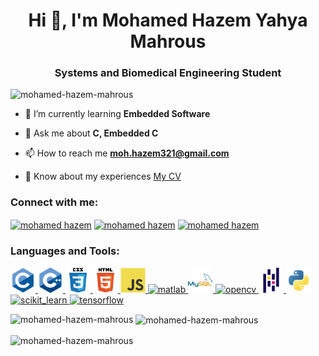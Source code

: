<h1 align="center">Hi 👋, I'm Mohamed Hazem Yahya Mahrous</h1>
<h3 align="center">Systems and Biomedical Engineering Student</h3>

<p align="left"> <img src="https://komarev.com/ghpvc/?username=mohamed-hazem-mahrous&label=Profile%20views&color=0e75b6&style=flat" alt="mohamed-hazem-mahrous" /> </p>

- 🌱 I’m currently learning **Embedded Software**

- 💬 Ask me about **C, Embedded C**

- 📫 How to reach me **moh.hazem321@gmail.com**

- 📄 Know about my experiences [My CV](https://drive.google.com/file/d/1eMCtGBzu1N1wUl90iHR3pt-pydUF6gcB/view?usp=sharing)

<h3 align="left">Connect with me:</h3>
<p align="left">
<a href="https://www.linkedin.com/in/mohamed-hazem-yahya" target="blank"><img align="center" src="https://raw.githubusercontent.com/rahuldkjain/github-profile-readme-generator/master/src/images/icons/Social/linked-in-alt.svg" alt="mohamed hazem" height="30" width="40" /></a>
<a href="https://www.facebook.com/medo.mode.3990" target="blank"><img align="center" src="https://raw.githubusercontent.com/rahuldkjain/github-profile-readme-generator/master/src/images/icons/Social/facebook.svg" alt="mohamed hazem" height="30" width="40" /></a>
<a href="https://www.instagram.com/gankutsuoumoto" target="blank"><img align="center" src="https://raw.githubusercontent.com/rahuldkjain/github-profile-readme-generator/master/src/images/icons/Social/instagram.svg" alt="mohamed hazem" height="30" width="40" /></a>
</p>

<h3 align="left">Languages and Tools:</h3>
<p align="left"> <a href="https://www.cprogramming.com/" target="_blank" rel="noreferrer"> <img src="https://raw.githubusercontent.com/devicons/devicon/master/icons/c/c-original.svg" alt="c" width="40" height="40"/> </a> <a href="https://www.w3schools.com/cpp/" target="_blank" rel="noreferrer"> <img src="https://raw.githubusercontent.com/devicons/devicon/master/icons/cplusplus/cplusplus-original.svg" alt="cplusplus" width="40" height="40"/> </a> <a href="https://www.w3schools.com/css/" target="_blank" rel="noreferrer"> <img src="https://raw.githubusercontent.com/devicons/devicon/master/icons/css3/css3-original-wordmark.svg" alt="css3" width="40" height="40"/> </a> <a href="https://www.w3.org/html/" target="_blank" rel="noreferrer"> <img src="https://raw.githubusercontent.com/devicons/devicon/master/icons/html5/html5-original-wordmark.svg" alt="html5" width="40" height="40"/> </a> <a href="https://developer.mozilla.org/en-US/docs/Web/JavaScript" target="_blank" rel="noreferrer"> <img src="https://raw.githubusercontent.com/devicons/devicon/master/icons/javascript/javascript-original.svg" alt="javascript" width="40" height="40"/> </a> <a href="https://www.mathworks.com/" target="_blank" rel="noreferrer"> <img src="https://upload.wikimedia.org/wikipedia/commons/2/21/Matlab_Logo.png" alt="matlab" width="40" height="40"/> </a> <a href="https://www.mysql.com/" target="_blank" rel="noreferrer"> <img src="https://raw.githubusercontent.com/devicons/devicon/master/icons/mysql/mysql-original-wordmark.svg" alt="mysql" width="40" height="40"/> </a> <a href="https://opencv.org/" target="_blank" rel="noreferrer"> <img src="https://www.vectorlogo.zone/logos/opencv/opencv-icon.svg" alt="opencv" width="40" height="40"/> </a> <a href="https://pandas.pydata.org/" target="_blank" rel="noreferrer"> <img src="https://raw.githubusercontent.com/devicons/devicon/2ae2a900d2f041da66e950e4d48052658d850630/icons/pandas/pandas-original.svg" alt="pandas" width="40" height="40"/> </a> <a href="https://www.python.org" target="_blank" rel="noreferrer"> <img src="https://raw.githubusercontent.com/devicons/devicon/master/icons/python/python-original.svg" alt="python" width="40" height="40"/> </a> <a href="https://scikit-learn.org/" target="_blank" rel="noreferrer"> <img src="https://upload.wikimedia.org/wikipedia/commons/0/05/Scikit_learn_logo_small.svg" alt="scikit_learn" width="40" height="40"/> </a> <a href="https://www.tensorflow.org" target="_blank" rel="noreferrer"> <img src="https://www.vectorlogo.zone/logos/tensorflow/tensorflow-icon.svg" alt="tensorflow" width="40" height="40"/> </a> </p>

<p><img align="left" src="https://github-readme-stats.vercel.app/api/top-langs?username=mohamed-hazem-mahrous&show_icons=true&locale=en&layout=compact" alt="mohamed-hazem-mahrous" /></p>

<p>&nbsp;<img align="center" src="https://github-readme-stats.vercel.app/api?username=mohamed-hazem-mahrous&show_icons=true&locale=en" alt="mohamed-hazem-mahrous" /></p>

<p><img align="center" src="https://github-readme-streak-stats.herokuapp.com/?user=mohamed-hazem-mahrous&" alt="mohamed-hazem-mahrous" /></p>
